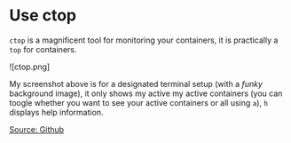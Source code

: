 # Use ctop

`ctop` is a magnificent tool for monitoring your containers, it is practically a `top` for containers.

![ctop.png]

My screenshot above is for a designated terminal setup (with a _funky_ background image), it only shows my active my active containers (you can toogle whether you want to see your active containers or all using `a`), `h` displays help information.

[Source: Github](https://github.com/bcicen/ctop)
